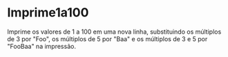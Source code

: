 # Imprime1a100
Imprime os valores de 1 a 100 em uma nova linha, substituindo os múltiplos de 3 por "Foo", os múltiplos de 5 por "Baa" e os múltiplos de 3 e 5 por "FooBaa" na impressão.
